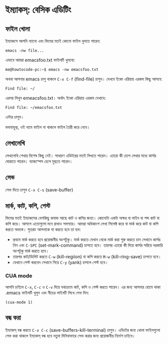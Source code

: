 # ইম্যাকস্: বেসিক এডিটিং

## ফাইল খোলা

ইম্যাকসে আপনি ন্যানো এবং ভিমের মতই কোনো ফাইল খুলতে পারেন:

```text
emacs -nw file...
```

এভাবে আমরা emacsfoo.txt ফাইলটি খুলবো:

```text
me@howtocode-pc:~$ emacs -nw emacsfoo.txt
```

অথবা আপনার emacs চালু থাকলে `C-x C-f` \(find-file\) চাপুন। দেখবে ইকো এরিয়ায় এরকম কিছু আসবে:

```text
Find file: ~/
```

এরপর লিখুন emeacsfoo.txt। অর্থাৎ ইকো এরিয়ায় এরকম দেখাবে:

```text
Find file: ~/emacsfoo.txt
```

এন্টার চাপুন।

বলাবাহুল্য, ওই নামে ফাইল না থাকলে ফাইল তৈরী করে নেবে।

## লেখালেখি

লেখালেখি শেখার বিশেষ কিছু নেই। সাধারণ এডিটরের মতই লিখতে পারেন। এ্যারো কী চেপে লেখার মধ্যে কার্সর ঘোরাতে পারেন। ব্যাকস্পেস চেপে মুছতে পারেন।

## সেভ

সেভ দিতে চাপুন `C-x C-s` \(save-buffer\)

## মার্ক, কাট, কপি, পেস্ট

ভিমের মতই ইম্যাকসের বেশকিছু কমান্ড আছে কাট ও কপির জন্যা। কোনোটা একটা অক্ষর বা লাইন বা শব্দ কাট বা কপি করে। আসলে এতোগুলো মনে রাখাও সমস্যার। আমরা অধিকাংশ লেখা সিলেক্ট করে বা মার্ক করে কাট বা কপি করতে অভ্যস্ত। সুতরাং আপনাকে যা করতে হবে তা হল:

* প্রথমে মার্ক করতে হবে প্রয়োজনীয় অংশটুকু। মার্ক করতে যেখান থেকে মার্ক করা শুরু করতে চান সেখানে কার্সর নিন এবং `C-SPC` \(set-mark-command\) চাপতে হবে। তারপর এ্যারো কী দিয়ে কার্সর সরিয়ে দরকারি অংশটুকু মার্ক করতে হবে।
* তারপর কাট/ডিলিট করতে `C-w` \(kill-regiion\) বা কপি করতে `M-w` \(kill-ring-save\) চাপতে হবে।
* যেখানে পেস্ট করবেন সেখানে গিয়ে `C-y` \(yank\) চাপলে পেস্ট হবে।

### CUA mode

আপনি চাইলে `C-x`, `C-c` ও `C-v` দিয়ে যথাক্রমে কাট, কপি ও পেস্ট করতে পারেন। এর জন্য আপনার হোমে থাকা .emacs ফাইলটি খুলুন এবং নীচের লাইনটি লিখে সেভ দিন:

```text
(cua-mode 1)
```

## বন্ধ করা

ইম্যাকস্ বন্ধ করতে `C-x C-c` \(save-buffers-kill-terminal\) চাপুন। এডিটের জন্য খোলা ফাইলগুলো সেভ করা থাকলে ইম্যাকস্ বন্ধ হবে নতুবা মিনিবাফারে সেভ করার জন্য প্রয়োজনীয় নির্দেশ চাইবে।

